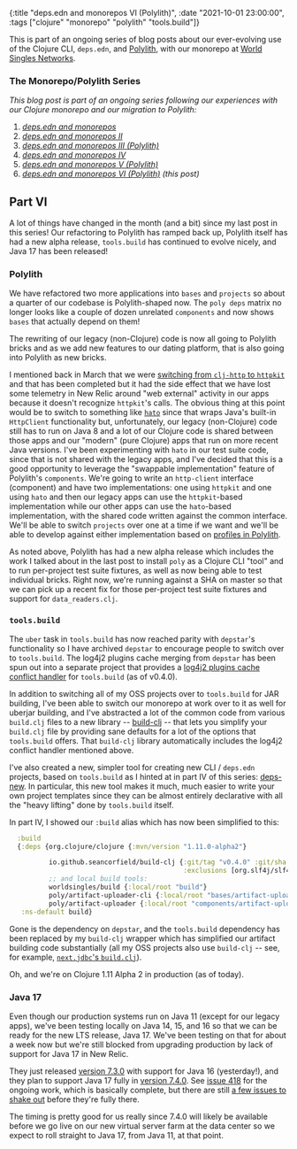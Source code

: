 {:title "deps.edn and monorepos VI (Polylith)",
 :date "2021-10-01 23:00:00",
 :tags ["clojure" "monorepo" "polylith" "tools.build"]}

This is part of an ongoing series of blog posts about our ever-evolving use of the Clojure CLI,
`deps.edn`, and [Polylith](https://polylith.gitbook.io/), with our monorepo at
[World Singles Networks](https://worldsinglesnetworks.com).<!--more-->

### The Monorepo/Polylith Series

_This blog post is part of an ongoing series following our experiences with our Clojure monorepo and our migration to Polylith:_

1. _[deps.edn and monorepos](https://corfield.org/blog/2021/02/23/deps-edn-monorepo/)_
2. _[deps.edn and monorepos II](https://corfield.org/blog/2021/04/21/deps-edn-monorepo-2/)_
3. _[deps.edn and monorepos III (Polylith)](https://corfield.org/blog/2021/06/06/deps-edn-monorepo-3/)_
4. _[deps.edn and monorepos IV](https://corfield.org/blog/2021/07/21/deps-edn-monorepo-4/)_
5. _[deps.edn and monorepos V (Polylith)](https://corfield.org/blog/2021/08/25/deps-edn-monorepo-5/)_
6. _[deps.edn and monorepos VI (Polylith)](https://corfield.org/blog/2021/10/01/deps-edn-monorepo-6/) (this post)_

## Part VI

A lot of things have changed in the month (and a bit) since my last post in this series!
Our refactoring to Polylith has ramped back up, Polylith itself has had a new alpha release,
`tools.build` has continued to evolve nicely, and Java 17 has been released!

### Polylith

We have refactored two more applications into `bases` and `projects` so about a quarter of
our codebase is Polylith-shaped now. The `poly deps` matrix no longer looks like a couple
of dozen unrelated `components` and now shows `bases` that actually depend on them!

The rewriting of our legacy (non-Clojure) code is now all going to Polylith bricks and as
we add new features to our dating platform, that is also going into Polylith as new bricks.

I mentioned back in March that we were
[switching from `clj-http` to `httpkit`](https://corfield.org/blog/2021/03/25/little-things/)
and that has been completed but it had the side effect that we have lost some telemetry in
New Relic around "web external" activity in our apps because it doesn't recognize `httpkit`'s
calls. The obvious thing at this point would be to switch to something like
[`hato`](https://github.com/gnarroway/hato) since that wraps Java's built-in `HttpClient`
functionality but, unfortunately, our legacy (non-Clojure) code still has to run on Java 8
and a lot of our Clojure code is shared between those apps and our "modern" (pure Clojure) apps
that run on more recent Java versions. I've been experimenting with `hato` in our test suite
code, since that is not shared with the legacy apps, and I've decided that this is a good
opportunity to leverage the "swappable implementation" feature of Polylith's `components`.
We're going to write an `http-client` interface (component) and have two implementations:
one using `httpkit` and one using `hato` and then our legacy apps can use the `httpkit`-based
implementation while our other apps can use the `hato`-based implementation, with the shared
code written against the common interface. We'll be able to switch `projects` over one at a time
if we want and we'll be able to develop against either implementation based on
[profiles in Polylith](https://github.com/polyfy/polylith#profile).

As noted above, Polylith has had a new alpha release which includes the work I talked about
in the last post to install `poly` as a Clojure CLI "tool" and to run per-project test suite
fixtures, as well as now being able to test individual bricks. Right now, we're running against
a SHA on master so that we can pick up a recent fix for those per-project test suite fixtures
and support for `data_readers.clj`.

### `tools.build`

The `uber` task in `tools.build` has now reached parity with `depstar`'s functionality so
I have archived `depstar` to encourage people to switch over to `tools.build`. The log4j2
plugins cache merging from `depstar` has been spun out into a separate project that provides a
[log4j2 plugins cache conflict handler](https://github.com/seancorfield/build-uber-log4j2-handler)
for `tools.build` (as of v0.4.0).

In addition to switching all of my OSS projects over to `tools.build` for JAR building,
I've been able to switch our monorepo at work over to it as well for uberjar building,
and I've abstracted a lot of the common code from various `build.clj` files to a new
library -- [build-clj](https://github.com/seancorfield/build-clj) -- that lets you
simplify your `build.clj` file by providing sane defaults for a lot of the options
that `tools.build` offers. That `build-clj` library automatically includes the log4j2
conflict handler mentioned above.

I've also created a new, simpler tool for creating new CLI / `deps.edn` projects, based
on `tools.build` as I hinted at in part IV of this series:
[deps-new](https://github.com/seancorfield/deps-new). In particular, this new tool makes
it much, much easier to write your own project templates since they can be almost entirely
declarative with all the "heavy lifting" done by `tools.build` itself.

In part IV, I showed our `:build` alias which has now been simplified to this:

```clojure
  :build
  {:deps {org.clojure/clojure {:mvn/version "1.11.0-alpha2"}

          io.github.seancorfield/build-clj {:git/tag "v0.4.0" :git/sha "54e39ae"
                                            :exclusions [org.slf4j/slf4j-nop]}
          ;; and local build tools:
          worldsingles/build {:local/root "build"}
          poly/artifact-uploader-cli {:local/root "bases/artifact-uploader-cli"}
          poly/artifact-uploader {:local/root "components/artifact-uploader"}}
   :ns-default build}
```

Gone is the dependency on `depstar`, and the `tools.build` dependency has been
replaced by my `build-clj` wrapper which has simplified our artifact building
code substantially (all my OSS projects also use `build-clj` -- see, for example,
[`next.jdbc`'s `build.clj`](https://github.com/seancorfield/next-jdbc/blob/develop/build.clj)).

Oh, and we're on Clojure 1.11 Alpha 2 in production (as of today).

### Java 17

Even though our production systems run on Java 11 (except for our legacy apps), we've
been testing locally on Java 14, 15, and 16 so that we can be ready for the new LTS
release, Java 17. We've been testing on that for about a week now but we're still
blocked from upgrading production by lack of support for Java 17 in New Relic.

They just released [version 7.3.0](https://docs.newrelic.com/docs/release-notes/agent-release-notes/java-release-notes/java-agent-730/)
with support for Java 16 (yesterday!), and they plan to support Java 17 fully in
[version 7.4.0](https://github.com/newrelic/newrelic-java-agent/issues/384).
See [issue 418](https://github.com/newrelic/newrelic-java-agent/issues/418) for
the ongoing work, which is basically complete, but there are still
[a few issues to shake out](https://github.com/newrelic/newrelic-java-agent/issues?q=is%3Aissue+is%3Aopen+17)
before they're fully there.

The timing is pretty good for us really since 7.4.0 will likely be available before
we go live on our new virtual server farm at the data center so we expect to roll
straight to Java 17, from Java 11, at that point.
